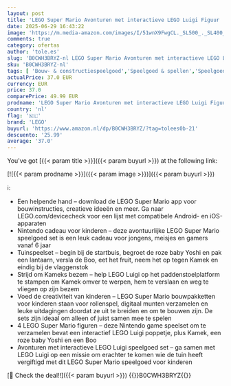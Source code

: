 ```yaml
---
layout: post
title: 'LEGO Super Mario Avonturen met interactieve LEGO Luigi Figuur  Bouwpakket voor Kinderen met Poppetje en Roze Baby Yoshi  Nintendo Cadeau voor Jongens  Meisjes en Gamers vanaf 6 jaar 71440'
date: 2025-06-29 16:43:22
image: 'https://m.media-amazon.com/images/I/51wnX9FwgCL._SL500_._SL400_.jpg'
comments: true
category: ofertas
author: 'tole.es'
slug: 'B0CWH3BRYZ-nl LEGO Super Mario Avonturen met interactieve LEGO Luigi...'
sku: 'B0CWH3BRYZ-nl'
tags: [ 'Bouw- & constructiespeelgoed','Speelgoed & spellen','Speelgoedbouwsets','lego','🇳🇱', ]
actualPrice: 37.0 EUR
currency: EUR
price: 37.0
comparePrice: 49.99 EUR
prodname: 'LEGO Super Mario Avonturen met interactieve LEGO Luigi Figuur  Bouwpakket voor Kinderen met Poppetje en Roze Baby Yoshi  Nintendo Cadeau voor Jongens  Meisjes en Gamers vanaf 6 jaar 71440'
country: 'nl'
flag: '🇳🇱'
brand: 'LEGO'
buyurl: 'https://www.amazon.nl/dp/B0CWH3BRYZ/?tag=tolees0b-21'
descuento: '25.99'
average: '37.0'
---
```


You've got [{{< param title >}}]({{< param buyurl >}}) at the following link:

[![{{< param prodname >}}]({{< param image >}})]({{< param buyurl >}})

ℹ️:

- Een helpende hand – download de LEGO Super Mario app voor bouwinstructies, creatieve ideeën en meer. Ga naar LEGO.com/devicecheck voor een lijst met compatibele Android- en iOS-apparaten
- Nintendo cadeau voor kinderen – deze avontuurlijke LEGO Super Mario speelgoed set is een leuk cadeau voor jongens, meisjes en gamers vanaf 6 jaar
- Tuinspeelset – begin bij de startbuis, begroet de roze baby Yoshi en pak een lantaarn, versla de Boo, eet het fruit, neem het op tegen Kamek en eindig bij de vlaggenstok
- Strijd om Kameks bezem – help LEGO Luigi op het paddenstoelplatform te stampen om Kamek omver te werpen, hem te verslaan en weg te vliegen op zijn bezem
- Voed de creativiteit van kinderen – LEGO Super Mario bouwpakketten voor kinderen staan voor rollenspel, digitaal munten verzamelen en leuke uitdagingen doordat ze uit te breiden en om te bouwen zijn. De sets zijn ideaal om alleen of juist samen mee te spelen
- 4 LEGO Super Mario figuren – deze Nintendo game speelset om te verzamelen bevat een interactief LEGO Luigi poppetje, plus Kamek, een roze baby Yoshi en een Boo
- Avonturen met interactieve LEGO Luigi speelgoed set – ga samen met LEGO Luigi op een missie om erachter te komen wie de tuin heeft vergiftigd met dit LEGO Super Mario speelgoed voor kinderen

[🛒 Check the deal!!]({{< param buyurl >}})
{{<world>}}B0CWH3BRYZ{{</world>}}
